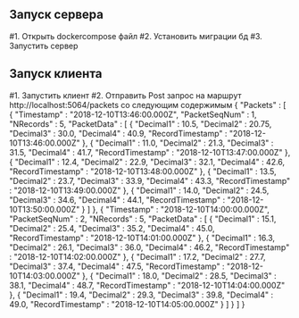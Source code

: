 ## Запуск сервера
#1. Открыть dockercompose файл
#2. Установить миграции бд
#3. Запустить сервер
## Запуск клиента
#1. Запустить клиент
#2. Отправить Post запрос на маршрут http://localhost:5064/packets со следующим содержимым
{
    "Packets" :
    [
        {
            "Timestamp" : "2018-12-10T13:46:00.000Z",
            "PacketSeqNum" : 1,
            "NRecords" : 5,
            "PacketData" : [
                {
                    "Decimal1" : 10.5,
                    "Decimal2" : 20.75,
                    "Decimal3" : 30.0,
                    "Decimal4" : 40.9,
                    "RecordTimestamp" : "2018-12-10T13:46:00.000Z"
                },
                {
                    "Decimal1" : 11.0,
                    "Decimal2" : 21.3,
                    "Decimal3" : 31.5,
                    "Decimal4" : 41.7,
                    "RecordTimestamp" : "2018-12-10T13:47:00.000Z"
                },
                {
                    "Decimal1" : 12.4,
                    "Decimal2" : 22.9,
                    "Decimal3" : 32.1,
                    "Decimal4" : 42.6,
                    "RecordTimestamp" : "2018-12-10T13:48:00.000Z"
                },
                {
                    "Decimal1" : 13.5,
                    "Decimal2" : 23.7,
                    "Decimal3" : 33.9,
                    "Decimal4" : 43.3,
                    "RecordTimestamp" : "2018-12-10T13:49:00.000Z"
                },
                {
                    "Decimal1" : 14.0,
                    "Decimal2" : 24.5,
                    "Decimal3" : 34.6,
                    "Decimal4" : 44.1,
                    "RecordTimestamp" : "2018-12-10T13:50:00.000Z"
                }
            ]
        },
        {
            "Timestamp" : "2018-12-10T14:00:00.000Z",
            "PacketSeqNum" : 2,
            "NRecords" : 5,
            "PacketData" : [
                {
                    "Decimal1" : 15.1,
                    "Decimal2" : 25.4,
                    "Decimal3" : 35.2,
                    "Decimal4" : 45.0,
                    "RecordTimestamp" : "2018-12-10T14:01:00.000Z"
                },
                {
                    "Decimal1" : 16.3,
                    "Decimal2" : 26.1,
                    "Decimal3" : 36.0,
                    "Decimal4" : 46.2,
                    "RecordTimestamp" : "2018-12-10T14:02:00.000Z"
                },
                {
                    "Decimal1" : 17.2,
                    "Decimal2" : 27.7,
                    "Decimal3" : 37.4,
                    "Decimal4" : 47.5,
                    "RecordTimestamp" : "2018-12-10T14:03:00.000Z"
                },
                {
                    "Decimal1" : 18.0,
                    "Decimal2" : 28.5,
                    "Decimal3" : 38.1,
                    "Decimal4" : 48.7,
                    "RecordTimestamp" : "2018-12-10T14:04:00.000Z"
                },
                {
                    "Decimal1" : 19.4,
                    "Decimal2" : 29.3,
                    "Decimal3" : 39.8,
                    "Decimal4" : 49.0,
                    "RecordTimestamp" : "2018-12-10T14:05:00.000Z"
                }
            ]
        }
    ]
}
